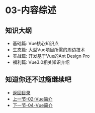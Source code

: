 # 03-内容综述 

## 知识大纲

* 基础篇: Vue核心知识点
* 生态篇: 大型Vue项目所需的周边技术
* 实战篇: 开发基于Vue的Ant Design Pro
* 福利篇: Vue3.0相关知识介绍  

## 知道你还不过瘾继续吧       

* [返回目录](../../README.md)
* [上一节-02-Vue简介](./02-Vue简介.md)
* [下一节-04-Vue简介](./04-第一个Vue程序.md)